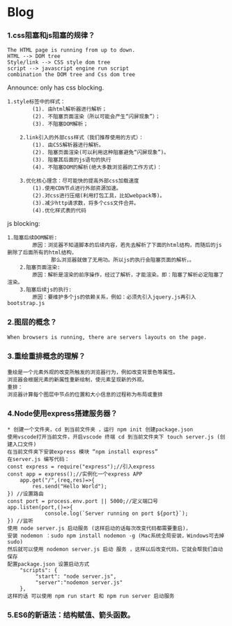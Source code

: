 # Blog
### 1.css阻塞和js阻塞的规律？
  	The HTML page is running from up to down. 
	HTML --> DOM tree
	Style/link --> CSS style dom tree
	script --> javascript engine run script
	combination the DOM tree and Css dom tree
Announce: only <link style=""> has css blocking.
        
	1.style标签中的样式：
            (1). 由html解析器进行解析；
            (2). 不阻塞页面渲染（所以可能会产生“闪屏现象”）；
            (3). 不阻塞DOM解析；

        2.link引入的外部css样式（我们推荐使用的方式）：
            (1). 由CSS解析器进行解析。
            (2). 阻塞页面渲染(可以利用这种阻塞避免“闪屏现象”)。
            (3). 阻塞其后面的js语句的执行
            (4). 不阻塞DOM的解析(绝大多数浏览器的工作方式)：

        3.优化核心理念：尽可能快的提高外部css加载速度
            (1).使用CDN节点进行外部资源加速。
            (2).对css进行压缩(利用打包工具，比如webpack等)。
            (3).减少http请求数，将多个css文件合并。
            (4).优化样式表的代码
js blocking:
	
	1.阻塞后续DOM解析:
            原因：浏览器不知道脚本的后续内容，若先去解析了下面的html结构，而随后的js删除了后面所有的html结构，
                  那么浏览器就做了无用功。所以js的执行会阻塞页面的解析，。
        2.阻塞页面渲染:
            原因：解析是渲染的前序操作，经过了解析，才能渲染。即：阻塞了解析必定阻塞了渲染。
        3.阻塞后续js的执行:
            原因：要维护多个js的依赖关系，例如：必须先引入jquery.js再引入bootstrap.js

### 2.图层的概念？
	When browsers is running, there are servers layouts on the page.
### 3.重绘重排概念的理解？
	重绘是一个元素外观的改变所触发的浏览器行为，例如改变背景色等属性。
	浏览器会根据元素的新属性重新绘制，使元素呈现新的外观。
	重排：
	浏览器计算每个图层中节点的位置和大小信息的过程称为布局或重排
### 4.Node使用express搭建服务器？
	* 创建一个文件夹，cd 到当前文件夹 ，运行 npm init 创建package.json
	使用vscode打开当前文件，开启vscode 终端 cd 到当前文件夹下 touch server.js (创建入口文件)
	在当前文件夹下安装express 模块 “npm install express”
	在server.js 编写代码：
	const express = require("express");//引入express
	const app = express();//实例化一个express APP
    	app.get("/",(req,res)=>{
        	res.send("Hello World");
	}) //设置路由
	const port = process.env.port || 5000;//定义端口号
	app.listen(port,()=>{
    			console.log(`Server running on port ${port}`);
	}) //监听
	使用 node server.js 启动服务 (这样启动的话每次改变代码都需要重启)，
	安装 nodemon ：sudo npm install nodemon -g (Mac系统全局安装，Windows可去掉sudo)
	然后就可以使用 nodemon server.js 启动 服务 ，这样以后改变代码，它就会帮我们自动保存
	配置package.json 设置启动方式
		"scripts": {
  			 "start": "node server.js",
   			 "server":"nodemon server.js"
 		},
	这样的话 可以使用 npm run start 和 npm run server 启动服务
### 5.ES6的新语法：结构赋值、箭头函数。
	
